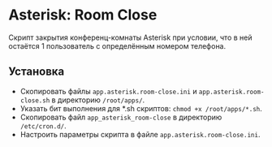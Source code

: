 # Asterisk: Room Close

Скрипт закрытия конференц-комнаты Asterisk при условии, что в ней остаётся 1 пользователь с определённым номером телефона.

## Установка

- Скопировать файлы `app.asterisk.room-close.ini` и `app.asterisk.room-close.sh` в директорию `/root/apps/`.
- Указать бит выполнения для *.sh скриптов: `chmod +x /root/apps/*.sh`.
- Скопировать файл `app_asterisk_room-close` в директорию `/etc/cron.d/`.
- Настроить параметры скрипта в файле `app.asterisk.room-close.ini`.
